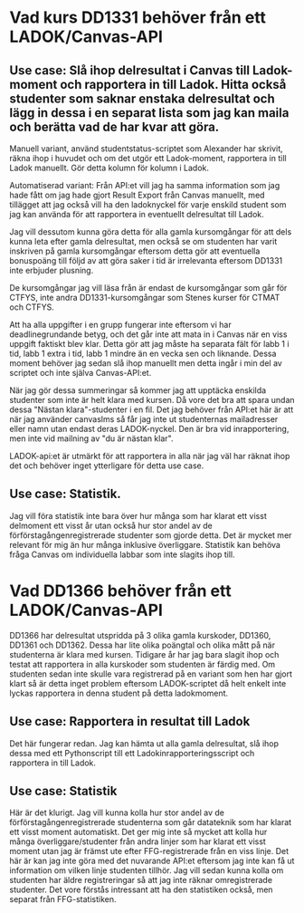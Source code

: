 # Vad kurs DD1331 behöver från ett LADOK/Canvas-API

## Use case: Slå ihop delresultat i Canvas till Ladok-moment och rapportera in till Ladok. Hitta också studenter som saknar enstaka delresultat och lägg in dessa i en separat lista som jag kan maila och berätta vad de har kvar att göra.

Manuell variant, använd studentstatus-scriptet som Alexander har skrivit, räkna ihop i huvudet och om det utgör ett Ladok-moment, rapportera in till Ladok manuellt. Gör detta kolumn för kolumn i Ladok.

Automatiserad variant:
Från API:et vill jag ha samma information som jag hade fått om jag hade gjort Result Export från Canvas manuellt, med tillägget att jag också vill ha den ladoknyckel för varje enskild student som jag kan använda för att rapportera in eventuellt delresultat till Ladok.

Jag vill dessutom kunna göra detta för alla gamla kursomgångar för att dels kunna leta efter gamla delresultat, men också se om studenten har varit inskriven på gamla kursomgångar eftersom detta gör att eventuella bonuspoäng till följd av att göra saker i tid är irrelevanta eftersom DD1331 inte erbjuder plusning.

De kursomgångar jag vill läsa från är endast de kursomgångar som går för CTFYS, inte andra DD1331-kursomgångar som Stenes kurser för CTMAT och CTFYS.

Att ha alla uppgifter i en grupp fungerar inte eftersom vi har deadlinegrundande betyg, och det går inte att mata in i Canvas när en viss uppgift faktiskt blev klar. Detta gör att jag måste ha separata fält för labb 1 i tid, labb 1 extra i tid, labb 1 mindre än en vecka sen och liknande. Dessa moment behöver jag sedan slå ihop manuellt men detta ingår i min del av scriptet och inte själva Canvas-API:et.

När jag gör dessa summeringar så kommer jag att upptäcka enskilda studenter som inte är helt klara med kursen. Då vore det bra att spara undan dessa "Nästan klara"-studenter i en fil. Det jag behöver från API:et här är att när jag använder canvaslms så får jag inte ut studenternas mailadresser eller namn utan endast deras LADOK-nyckel. Den är bra vid inrapportering, men inte vid mailning av "du är nästan klar".

LADOK-api:et är utmärkt för att rapportera in alla när jag väl har räknat ihop det och behöver inget ytterligare för detta use case.

## Use case: Statistik.

Jag vill föra statistik inte bara över hur många som har klarat ett visst delmoment ett visst år utan också hur stor andel av de förförstagångenregistrerade studenter som gjorde detta. Det är mycket mer relevant för mig än hur många inklusive överliggare. Statistik kan behöva fråga Canvas om individuella labbar som inte slagits ihop till.

# Vad DD1366 behöver från ett LADOK/Canvas-API

DD1366 har delresultat utspridda på 3 olika gamla kurskoder, DD1360, DD1361 och DD1362. Dessa har lite olika poängtal och olika mått på när studenterna är klara med kursen. Tidigare år har jag bara slagit ihop och testat att rapportera in alla kurskoder som studenten är färdig med. Om studenten sedan inte skulle vara registrerad på en variant som hen har gjort klart så är detta inget problem eftersom LADOK-scriptet då helt enkelt inte lyckas rapportera in denna student på detta ladokmoment.

## Use case: Rapportera in resultat till Ladok

Det här fungerar redan. Jag kan hämta ut alla gamla delresultat, slå ihop dessa med ett Pythonscript till ett Ladokinrapporteringsscript och rapportera in till Ladok.

## Use case: Statistik

Här är det klurigt. Jag vill kunna kolla hur stor andel av de förförstagångenregistrerade studenterna som går datateknik som har klarat ett visst moment automatiskt. Det ger mig inte så mycket att kolla hur många överliggare/studenter från andra linjer som har klarat ett visst moment utan jag är främst ute efter FFG-registrerade från en viss linje. Det här är kan jag inte göra med det nuvarande API:et eftersom jag inte kan få ut information om vilken linje studenten tillhör. Jag vill sedan kunna kolla om studenten har äldre registreringar så att jag inte räknar omregistrerade studenter. Det vore förstås intressant att ha den statistiken också, men separat från FFG-statistiken.